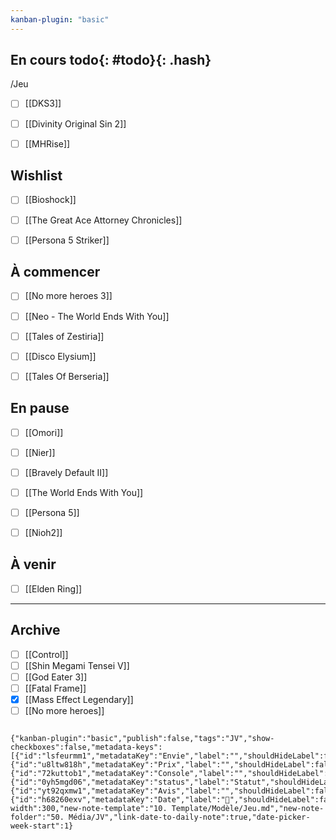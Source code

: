 ```yaml
---
kanban-plugin: "basic"
---
```

## En cours **todo**{: #todo}{: .hash}  
/Jeu

- [ ] [[DKS3]]
- [ ] [[Divinity Original Sin 2]]
- [ ] [[MHRise]]


## Wishlist

- [ ] [[Bioshock]]
- [ ] [[The Great Ace Attorney Chronicles]]
- [ ] [[Persona 5 Striker]]


## À commencer

- [ ] [[No more heroes 3]]
- [ ] [[Neo - The World Ends With You]]
- [ ] [[Tales of Zestiria]]
- [ ] [[Disco Elysium]]
- [ ] [[Tales Of Berseria]]


## En pause

- [ ] [[Omori]]
- [ ] [[Nier]]
- [ ] [[Bravely Default II]]
- [ ] [[The World Ends With You]]
- [ ] [[Persona 5]]
- [ ] [[Nioh2]]


## À venir

- [ ] [[Elden Ring]]


***

## Archive

- [ ] [[Control]]
- [ ] [[Shin Megami Tensei V]]
- [ ] [[God Eater 3]]
- [ ] [[Fatal Frame]]
- [x] [[Mass Effect Legendary]]
- [ ] [[No more heroes]]

```

{"kanban-plugin":"basic","publish":false,"tags":"JV","show-checkboxes":false,"metadata-keys":[{"id":"lsfeurmm1","metadataKey":"Envie","label":"","shouldHideLabel":false,"containsMarkdown":true},{"id":"u8ltw818h","metadataKey":"Prix","label":"","shouldHideLabel":false,"containsMarkdown":true},{"id":"72kuttob1","metadataKey":"Console","label":"","shouldHideLabel":false,"containsMarkdown":true},{"id":"0yh5mgd06","metadataKey":"status","label":"Statut","shouldHideLabel":false,"containsMarkdown":true},{"id":"yt92qxmw1","metadataKey":"Avis","label":"","shouldHideLabel":false,"containsMarkdown":false},{"id":"h68260exv","metadataKey":"Date","label":"📆","shouldHideLabel":false,"containsMarkdown":true}],"lane-width":300,"new-note-template":"10. Template/Modèle/Jeu.md","new-note-folder":"50. Média/JV","link-date-to-daily-note":true,"date-picker-week-start":1}
```

